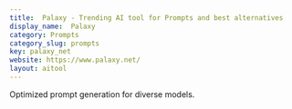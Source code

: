 ```yaml
---
title:  Palaxy - Trending AI tool for Prompts and best alternatives
display_name:  Palaxy
category: Prompts
category_slug: prompts
key: palaxy_net
website: https://www.palaxy.net/
layout: aitool
---
```


Optimized prompt generation for diverse models.
